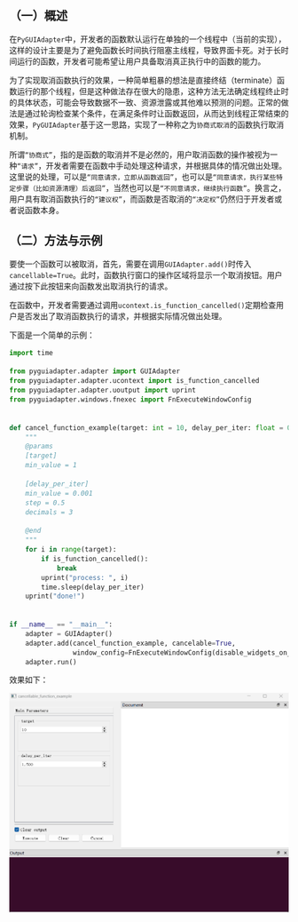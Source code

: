 ## （一）概述

在`PyGUIAdapter`中，开发者的函数默认运行在单独的一个线程中（当前的实现），这样的设计主要是为了避免函数长时间执行阻塞主线程，导致界面卡死。对于长时间运行的函数，开发者可能希望让用户具备取消真正执行中的函数的能力。

为了实现取消函数执行的效果，一种简单粗暴的想法是直接终结（terminate）函数运行的那个线程，但是这种做法存在很大的隐患，这种方法无法确定线程终止时的具体状态，可能会导致数据不一致、资源泄露或其他难以预测的问题。正常的做法是通过轮询检查某个条件，在满足条件时让函数返回，从而达到线程正常结束的效果，`PyGUIAdapter`基于这一思路，实现了一种称之为`协商式取消`的函数执行取消机制。

所谓`“协商式”`，指的是函数的取消并不是必然的，用户取消函数的操作被视为一种`“请求”`，开发者需要在函数中手动处理这种请求，并根据具体的情况做出处理。这里说的处理，可以是`“同意请求，立即从函数返回”`，也可以是`“同意请求，执行某些特定步骤（比如资源清理）后返回”`，当然也可以是`“不同意请求，继续执行函数”`。换言之，用户具有取消函数执行的`“建议权”`，而函数是否取消的`“决定权”`仍然归于开发者或者说函数本身。

## （二）方法与示例

要使一个函数可以被取消，首先，需要在调用`GUIAdapter.add()`时传入`cancellable=True`。此时，函数执行窗口的操作区域将显示一个取消按钮。用户通过按下此按钮来向函数发出取消执行的请求。

在函数中，开发者需要通过调用`ucontext.is_function_cancelled()`定期检查用户是否发出了取消函数执行的请求，并根据实际情况做出处理。

下面是一个简单的示例：

```python
import time

from pyguiadapter.adapter import GUIAdapter
from pyguiadapter.adapter.ucontext import is_function_cancelled
from pyguiadapter.adapter.uoutput import uprint
from pyguiadapter.windows.fnexec import FnExecuteWindowConfig


def cancel_function_example(target: int = 10, delay_per_iter: float = 0.5):
    """
    @params
    [target]
    min_value = 1

    [delay_per_iter]
    min_value = 0.001
    step = 0.5
    decimals = 3

    @end
    """
    for i in range(target):
        if is_function_cancelled():
            break
        uprint("process: ", i)
        time.sleep(delay_per_iter)
    uprint("done!")


if __name__ == "__main__":
    adapter = GUIAdapter()
    adapter.add(cancel_function_example, cancelable=True,
                window_config=FnExecuteWindowConfig(disable_widgets_on_execute=True))
    adapter.run()

```

效果如下：

<div style="text-align: center">
    <img src="../assets/cancellable_function.gif" />
</div>

